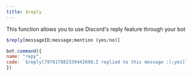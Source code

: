 ```yaml
---
title: $reply
---
```


This function allows you to use Discord's reply feature through your bot

```php
$reply[messageID;message;mention (yes/no)]
```

```javascript
bot.command({
name: "repy",
code: `$reply[797817882339442698;I replied to this message :);yes]`
})
```


